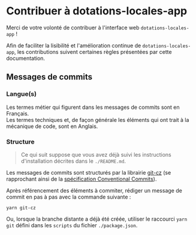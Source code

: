 
# Contribuer à dotations-locales-app

Merci de votre volonté de contribuer à l'interface web `dotations-locales-app` !

Afin de faciliter la lisibilité et l'amélioration continue de `dotations-locales-app`, les contributions suivent certaines règles présentées par cette documentation.

## Messages de commits

### Langue(s)

Les termes métier qui figurent dans les messages de commits sont en Français.  
Les termes techniques et, de façon générale les éléments qui ont trait à la mécanique de code, sont en Anglais. 

### Structure

> Ce qui suit suppose que vous avez déjà suivi les instructions d'installation décrites dans le `./README.md`.

Les messages de commits sont structurés par la librairie [git-cz](https://www.npmjs.com/package/git-cz) (se rapprochant ainsi de la [spécification Conventional Commits](https://www.conventionalcommits.org)).

Après référencement des éléments à commiter, rédiger un message de commit en pas à pas avec la commande suivante :

```shell
yarn git-cz
```

Ou, lorsque la branche distante a déjà été créée, utiliser le raccourci `yarn git` défini dans les `scripts` du fichier `./package.json`. 
